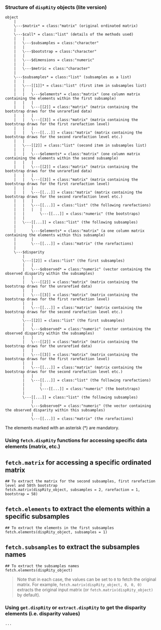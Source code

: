 ### Structure of `dispRity` objects (lite version)

```
object
	|
	\---$matrix* = class:"matrix" (original ordinated matrix)
	|
	\---$call* = class:"list" (details of the methods used)
	|	|
	|	\---$subsamples = class:"character"
	|	|
	|	\---$bootstrap = class:"character"
	|	|
	|	\---$dimensions = class:"numeric"
	|	|
	|	\---$metric = class:"character"
	|
	\---$subsamples* = class:"list" (subsamples as a list)
	|	|
	|	\---[[1]]* = class:"list" (first item in subsamples list)
	|	|	|
	|	|	\---$elements* = class:"matrix" (one column matrix containing the elements within the first subsample)
	|	|	|
	|	|	\---[[2]] = class:"matrix" (matrix containing the bootstrap draws for the unrarefied data)
	|	|	|
	|	|	\---[[3]] = class:"matrix" (matrix containing the bootstrap draws for the first rarefaction level)
	|	|	|
	|	|	\---[[...]] = class:"matrix" (matrix containing the bootstrap draws for the second rarefaction level etc.)
	|	|
	|	\---[[2]] = class:"list" (second item in subsamples list)
	|	|	|
	|	|	\---$elements* = class:"matrix" (one column matrix containing the elements within the second subsample)
	|	|	|
	|	|	\---[[2]] = class:"matrix" (matrix containing the bootstrap draws for the unrarefied data)
	|	|	|
	|	|	\---[[3]] = class:"matrix" (matrix containing the bootstrap draws for the first rarefaction level)
	|	|	|
	|	|	\---[[...]] = class:"matrix" (matrix containing the bootstrap draws for the second rarefaction level etc.)			
	|	|	|
	|	|	\---[[...]] = class:"list" (the following rarefactions)
	|	|	|	|
	|	|		\---[[...]] = class:"numeric" (the bootstraps)
	|	|
	|	\---[[...]] = class:"list" (the following subsamples)
	|		|
	|		\---$elements* = class:"matrix" (a one column matrix containing the elements within this subsample)
	|		|
	|		\---[[...]] = class:"matrix" (the rarefactions)
	|
	\---$disparity
		|
		\---[[2]] = class:"list" (the first subsamples)
		|	|
		|	\---$observed* = class:"numeric" (vector containing the observed disparity within the subsamples)
		|	|
		|	\---[[2]] = class:"matrix" (matrix containing the bootstrap draws for the unrarefied data)
		|	|
		|	\---[[3]] = class:"matrix" (matrix containing the bootstrap draws for the first rarefaction level)
		|	|
		|	\---[[...]] = class:"matrix" (matrix containing the bootstrap draws for the second rarefaction level etc.)
		|
		\---[[2]] = class:"list" (the first subsamples)
		|	|
		|	\---$observed* = class:"numeric" (vector containing the observed disparity within the subsamples)
		|	|
		|	\---[[2]] = class:"matrix" (matrix containing the bootstrap draws for the unrarefied data)
		|	|
		|	\---[[3]] = class:"matrix" (matrix containing the bootstrap draws for the first rarefaction level)
		|	|
		|	\---[[...]] = class:"matrix" (matrix containing the bootstrap draws for the second rarefaction level etc.)			
		|	|
		|	\---[[...]] = class:"list" (the following rarefactions)
		|		|
		|		\---[[...]] = class:"numeric" (the bootstraps)
		|
		\---[[...]] = class:"list" (the following subsamples)
			|
			\---$observed* = class:"numeric" (the vector containing the observed disparity within this subsamples)
			|
			\---[[...]] = class:"matrix" (the rarefactions)
```
The elements marked with an asterisk (*) are mandatory.

<!-- NC: Is the stuff below needed here? Could it just go into the utilities bit of the manual of be cut entirely? -->

### Using `fetch.dispRity` functions for accessing specific data elements (matrix, etc.)

## `fetch.matrix` for accessing a specific ordinated matrix

```{r}
## To extract the matrix for the second subsamples, first rarefaction level and 58th bootstrap
fetch.matrix(dispRity_object, subsamples = 2, rarefaction = 1, bootstrap = 58)
```

## `fetch.elements` to extract the elements within a specific subsamples

```{r}
## To extract the elements in the first subsamples
fetch.elements(dispRity_object, subsamples = 1)
```

## `fetch.subsamples` to extract the subsamples names

```{r}
## To extract the subsamples names
fetch.elements(dispRity_object)
```

> Note that in each case, the values can be set to `0` to fetch the original matrix. For example, `fetch.matrix(dispRity_object, 0, 0, 0)` extracts the original input matrix (or `fetch.matrix(dispRity_object)` by default).

### Using `get.dispRity` or `extract.dispRity` to get the disparity elements (i.e. disparity values)

```{r}
...
```
<!-- NC: finish this or omit -->